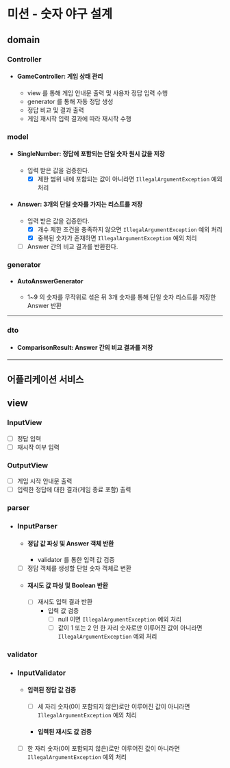 # 미션 - 숫자 야구 설계

## domain

### Controller

- #### GameController: 게임 상태 관리
    - view 를 통해 게임 안내문 출력 및 사용자 정답 입력 수행
    - generator 를 통해 자동 정답 생성
    - 정답 비교 및 결과 출력
    - 게임 재시작 입력 결과에 따라 재시작 수행

### model

- #### SingleNumber: 정답에 포함되는 단일 숫자 원시 값을 저장
    - 입력 받은 값을 검증한다.
        - [x] 제한 범위 내에 포함되는 값이 아니라면 `IllegalArgumentException` 예외 처리

- #### Answer: 3개의 단일 숫자를 가지는 리스트를 저장
    - 입력 받은 값을 검증한다.
        - [x] 개수 제한 조건을 충족하지 않으면 `IllegalArgumentException` 예외 처리
        - [x] 중복된 숫자가 존재하면 `IllegalArgumentException` 예외 처리
    - [ ] Answer 간의 비교 결과를 반환한다.

### generator

- #### AutoAnswerGenerator
    - 1~9 의 숫자를 무작위로 섞은 뒤 3개 숫자를 통해 단일 숫자 리스트를 저장한 Answer 반환

---

### dto

- #### ComparisonResult: Answer 간의 비교 결과를 저장

---

## 어플리케이션 서비스

## view

### InputView

- [ ] 정답 입력
- [ ] 재시작 여부 입력

### OutputView

- [ ] 게임 시작 안내문 출력
- [ ] 입력한 정답에 대한 결과(게임 종료 포함) 출력

### parser

- ### InputParser
    - #### 정답 값 파싱 및 Answer 객체 반환
        - validator 를 통한 입력 값 검증
    - [ ] 정답 객체를 생성할 단일 숫자 객체로 변환

    - #### 재시도 값 파싱 및 Boolean 반환
        - [ ] 재시도 입력 결과 반환
            - 입력 값 검증
                - [ ] null 이면 `IllegalArgumentException` 예외 처리
                - [ ] 값이 1 또는 2 인 한 자리 숫자로만 이루어진 값이 아니라면 `IllegalArgumentException` 예외 처리

### validator

- ### InputValidator
    - #### 입력된 정답 값 검증
        - [ ] 세 자리 숫자(0이 포함되지 않은)로만 이루어진 값이 아니라면 `IllegalArgumentException` 예외 처리

        - #### 입력된 재시도 값 검증
    - [ ] 한 자리 숫자(0이 포함되지 않은)로만 이루어진 값이 아니라면 `IllegalArgumentException` 예외 처리
